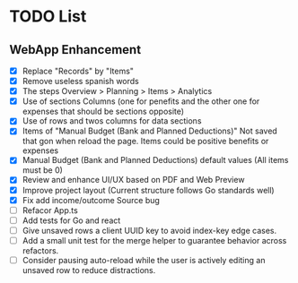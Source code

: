 # TODO List

## WebApp Enhancement 
- [x] Replace "Records" by "Items"
- [x] Remove useless spanish words
- [x] The steps Overview > Planning > Items > Analytics
- [x] Use of sections Columns (one for penefits and the other one for expenses that should be sections opposite)
- [x] Use of rows and twos columns for data sections
- [x] Items of "Manual Budget (Bank and Planned Deductions)" Not saved that gon when reload the page. Items could be positive benefits or expenses
- [x] Manual Budget (Bank and Planned Deductions) default values (All items must be 0)
- [x] Review and enhance UI/UX based on PDF and Web Preview
- [x] Improve project layout (Current structure follows Go standards well)
- [x] Fix add income/outcome Source bug
- [ ] Refacor App.ts
- [ ] Add tests for Go and react
- [ ] Give unsaved rows a client UUID key to avoid index-key edge cases.
- [ ] Add a small unit test for the merge helper to guarantee behavior across refactors.
- [ ] Consider pausing auto-reload while the user is actively editing an unsaved row to reduce distractions.

